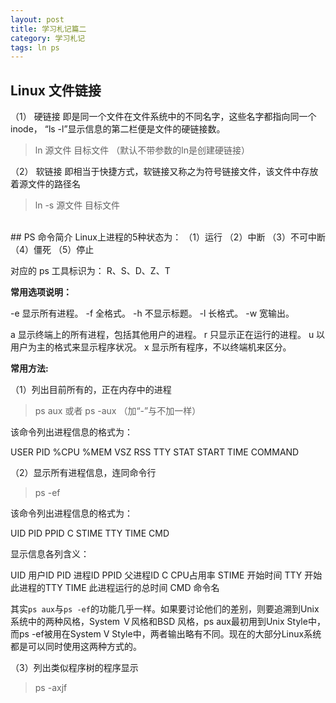 ```yaml
---
layout: post
title: 学习札记篇二
category: 学习札记
tags: ln ps
---
```


## Linux 文件链接
（1） 硬链接
即是同一个文件在文件系统中的不同名字，这些名字都指向同一个 inode， “ls -l”显示信息的第二栏便是文件的硬链接数。

> ln 源文件 目标文件 （默认不带参数的ln是创建硬链接）

（2） 软链接
即相当于快捷方式，软链接又称之为符号链接文件，该文件中存放着源文件的路径名

> ln -s 源文件 目标文件

<br/>
## PS 命令简介
Linux上进程的5种状态为：
（1）运行
（2）中断
（3）不可中断
（4）僵死
（5）停止

对应的 ps 工具标识为： R、S、D、Z、T

**常用选项说明：**
<div class="hblock"></pre>
-e 显示所有进程。
-f 全格式。
-h 不显示标题。
-l 长格式。
-w 宽输出。

a 显示终端上的所有进程，包括其他用户的进程。
r 只显示正在运行的进程。
u 以用户为主的格式来显示程序状况。
x 显示所有程序，不以终端机来区分。
</pre></div>

**常用方法:**

（1）列出目前所有的，正在内存中的进程

> ps aux 或者 ps -aux （加“-”与不加一样）

该命令列出进程信息的格式为：
<div class="hblock"></pre>
USER  PID  %CPU  %MEM  VSZ  RSS  TTY  STAT  START  TIME  COMMAND
</pre></div>

（2）显示所有进程信息，连同命令行

> ps -ef

该命令列出进程信息的格式为：
<div class="hblock"></pre>
UID  PID  PPID  C  STIME  TTY  TIME CMD
</pre></div>

显示信息各列含义：
<div class="hblock"></pre>
UID 用户ID
PID 进程ID
PPID 父进程ID
C CPU占用率
STIME 开始时间
TTY 开始此进程的TTY
TIME 此进程运行的总时间
CMD 命令名
</pre></div>

其实`ps aux`与`ps -ef`的功能几乎一样。如果要讨论他们的差别，则要追溯到Unix系统中的两种风格，System Ｖ风格和BSD 风格，ps aux最初用到Unix Style中，而ps -ef被用在System V Style中，两者输出略有不同。现在的大部分Linux系统都是可以同时使用这两种方式的。

（3）列出类似程序树的程序显示

> ps -axjf


